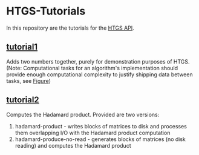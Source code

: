 # HTGS-Tutorials

In this repository are the tutorials for the [HTGS API](https://github.com/usnistgov/htgs).

## [**tutorial1**](https://pages.nist.gov/HTGS/doxygen/tutorial1.html)
Adds two numbers together, purely for demonstration purposes of HTGS. (Note: Computational tasks for an algorithm's implementation should provide enough computational complexity to justify shipping data between tasks, see [Figure](https://pages.nist.gov/HTGS/doxygen/figures/blocksize-impact.png))

## [**tutorial2**](https://pages.nist.gov/HTGS/doxygen/tutorial2.html)
Computes the Hadamard product. Provided are two versions:

1. hadamard-product - writes blocks of matrices to disk and processes them overlapping I/O with the Hadamard product computation
2. hadamard-produce-no-read - generates blocks of matrices (no disk reading) and computes the Hadamard product

